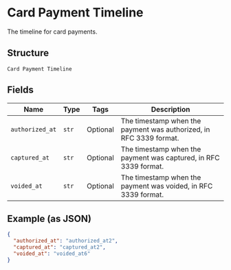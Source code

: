 
# Card Payment Timeline

The timeline for card payments.

## Structure

`Card Payment Timeline`

## Fields

| Name | Type | Tags | Description |
|  --- | --- | --- | --- |
| `authorized_at` | `str` | Optional | The timestamp when the payment was authorized, in RFC 3339 format. |
| `captured_at` | `str` | Optional | The timestamp when the payment was captured, in RFC 3339 format. |
| `voided_at` | `str` | Optional | The timestamp when the payment was voided, in RFC 3339 format. |

## Example (as JSON)

```json
{
  "authorized_at": "authorized_at2",
  "captured_at": "captured_at2",
  "voided_at": "voided_at6"
}
```

